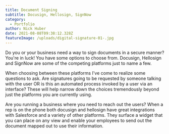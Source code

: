 ```yaml
---
title: Document Signing
subtitle: Docusign, Hellosign, SignNow
category:
  - Portfolio
author: Nick Huber
date: 2021-08-08T09:38:12.328Z
featureImage: /uploads/digital-signature-01-.jpg
---
```

Do you or your business need a way to sign documents in a secure manner? You're in luck! You have some options to choose from. Docusign, Hellosign and SignNow are some of the competing platforms just to name a few.

When choosing between these platforms I've come to realize some questions to ask. Are signatures going to be requested by someone talking with the user OR is this an automated process invoked by a user via an interface? These will help narrow down the choices tremendously beyond just the platforms you are currently using.

Are you running a business where you need to reach out the users? When a rep is on the phone both docusign and hellosign have great integrations with Salesforce and a variety of other platforms. They surface a widget that you can place on any view and enable your employees to send out the document mapped out to use their information.